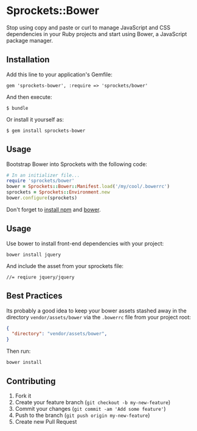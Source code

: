 # Sprockets::Bower

Stop using copy and paste or curl to manage JavaScript and CSS dependencies in your Ruby projects and start using Bower, a JavaScript package manager.

## Installation

Add this line to your application's Gemfile:

    gem 'sprockets-bower', :require => 'sprockets/bower'

And then execute:

    $ bundle

Or install it yourself as:

    $ gem install sprockets-bower

## Usage

Bootstrap Bower into Sprockets with the following code:

```ruby
# In an initializer file...
require 'sprockets/bower'
bower = Sprockets::Bower::Manifest.load('/my/cool/.bowerrc')
sprockets = Sprockets::Environment.new
bower.configure(sprockets)
```

Don't forget to [install npm](http://nodejs.org/) and [bower](http://bower.io/).

## Usage

Use bower to install front-end dependencies with your project:

    bower install jquery

And include the asset from your sprockets file:

    //= reqiure jquery/jquery


## Best Practices

Its probably a good idea to keep your bower assets stashed away in the directory `vendor/assets/bower` via the `.bowerrc` file from your project root:

```json
{
  "directory": "vendor/assets/bower",
}
```

Then run:

`bower install`

## Contributing

1. Fork it
2. Create your feature branch (`git checkout -b my-new-feature`)
3. Commit your changes (`git commit -am 'Add some feature'`)
4. Push to the branch (`git push origin my-new-feature`)
5. Create new Pull Request
